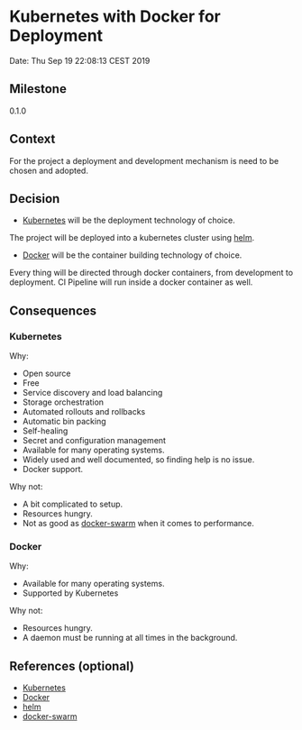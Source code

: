# Kubernetes with Docker for Deployment

Date: Thu Sep 19 22:08:13 CEST 2019

## Milestone

0.1.0

## Context

For the project a deployment and development mechanism is need to be chosen and adopted.

## Decision

- [Kubernetes](https://kubernetes.io/) will be the deployment technology of choice.

The project will be deployed into a kubernetes cluster using [helm](https://helm.sh/).

- [Docker](https://www.docker.com/) will be the container building technology of choice.

Every thing will be directed through docker containers, from development to deployment. CI Pipeline will run inside a docker container as well.

## Consequences

### Kubernetes

Why:

- Open source
- Free
- Service discovery and load balancing
- Storage orchestration
- Automated rollouts and rollbacks
- Automatic bin packing
- Self-healing
- Secret and configuration management
- Available for many operating systems.
- Widely used and well documented, so finding help is no issue.
- Docker support.

Why not:

- A bit complicated to setup.
- Resources hungry.
- Not as good as [docker-swarm](https://docs.docker.com/engine/swarm/) when it comes to performance.

### Docker

Why:

- Available for many operating systems.
- Supported by Kubernetes

Why not:

- Resources hungry.
- A daemon must be running at all times in the background.

## References (optional)

- [Kubernetes](https://kubernetes.io/)
- [Docker](https://www.docker.com/)
- [helm](https://helm.sh/)
- [docker-swarm](https://docs.docker.com/engine/swarm/)
